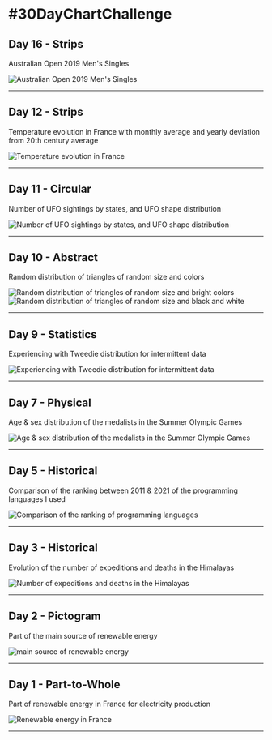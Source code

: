 # #30DayChartChallenge

## Day 16 - Strips

Australian Open 2019 Men's Singles

![Australian Open 2019 Men's Singles](/day16/day16_trees.png)

----

## Day 12 - Strips

Temperature evolution in France with monthly average and yearly deviation from 20th century average

![Temperature evolution in France](/day12/day12_strips.png)

----

## Day 11 - Circular

Number of UFO sightings by states, and UFO shape distribution

![Number of UFO sightings by states, and UFO shape distribution](/day11/day11_circular.png)

----

## Day 10 - Abstract

Random distribution of triangles of random size and colors

![Random distribution of triangles of random size and bright colors ](/day10/triangle_bright_on_dark.png)
![Random distribution of triangles of random size and black and white](/day10/triangle_bw.png)

----

## Day 9 - Statistics

Experiencing with Tweedie distribution for intermittent data

![Experiencing with Tweedie distribution for intermittent data](/day09/day09_statistics.png)

----

## Day 7 - Physical

Age & sex distribution of the medalists in the Summer Olympic Games

![Age & sex distribution of the medalists in the Summer Olympic Games](/day07/day07_physical.png)

----

## Day 5 - Historical

Comparison of the ranking between 2011 & 2021 of the programming languages I used

![Comparison of the ranking of programming languages](/day05/day05_slope.png)

----

## Day 3 - Historical

Evolution of the number of expeditions and deaths in the Himalayas

![Number of expeditions and deaths in the Himalayas](/day03/day03_historical.png)

----

## Day 2 - Pictogram

Part of the main source of renewable energy

![main source of renewable energy](/day02/day02_pictogram.png)

----

## Day 1 - Part-to-Whole

Part of renewable energy in France for electricity production

![Renewable energy in France](/day01/day01_part_to_whole.png)

----